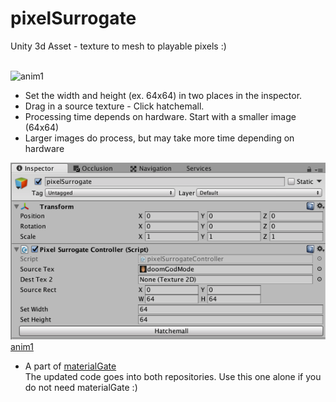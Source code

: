 # pixelSurrogate
Unity 3d Asset - texture to mesh to playable pixels :)
<br><br>

![anim1](https://github.com/eagleEggs/pixelSurrogate/blob/master/screenShots/pixelSurrogate_gif2.gif?raw=true)<br>

 - Set the width and height (ex. 64x64) in two places in the inspector.
 - Drag in a source texture - Click hatchemall.
 - Processing time depends on hardware. Start with a smaller image (64x64)
 - Larger images do process, but may take more time depending on hardware
 
 ![anim1](https://github.com/eagleEggs/pixelSurrogate/blob/master/screenShots/pixelSurrogate_editor_1.png?raw=true)<br>
 [anim1](https://github.com/eagleEggs/pixelSurrogate/blob/master/screenShots/pixelSurrogate_gif5.gif?raw=true)<br>
 


- A part of [materialGate](https://www.github.com/eagleEggs/materialGate)<br>
The updated code goes into both repositories. Use this one alone if you do not need materialGate :)

